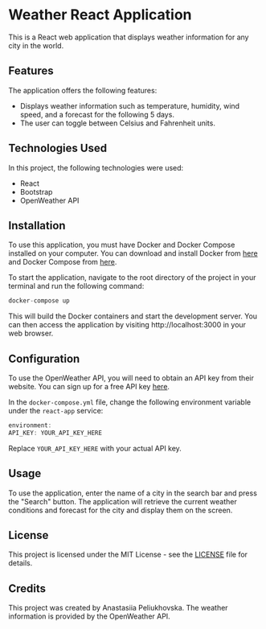 # Weather React Application

This is a React web application that displays weather information for any city in the world.

## Features

The application offers the following features:

- Displays weather information such as temperature, humidity, wind speed, and a forecast for the following 5 days.
- The user can toggle between Celsius and Fahrenheit units.

## Technologies Used

In this project, the following technologies were used:

- React
- Bootstrap
- OpenWeather API

## Installation

To use this application, you must have Docker and Docker Compose installed on your computer. You can download and install Docker from [here](https://www.docker.com/get-started) and Docker Compose from [here](https://docs.docker.com/compose/install/).

To start the application, navigate to the root directory of the project in your terminal and run the following command:

```js
docker-compose up
```

This will build the Docker containers and start the development server. You can then access the application by visiting http://localhost:3000 in your web browser.

## Configuration

To use the OpenWeather API, you will need to obtain an API key from their website. You can sign up for a free API key [here](https://home.openweathermap.org/users/sign_up).

In the `docker-compose.yml` file, change the following environment variable under the `react-app` service:

```js
environment:
API_KEY: YOUR_API_KEY_HERE
```

Replace `YOUR_API_KEY_HERE` with your actual API key.

## Usage

To use the application, enter the name of a city in the search bar and press the "Search" button. The application will retrieve the current weather conditions and forecast for the city and display them on the screen.

## License

This project is licensed under the MIT License - see the [LICENSE](LICENSE) file for details.

## Credits

This project was created by Anastasiia Peliukhovska. The weather information is provided by the OpenWeather API.



